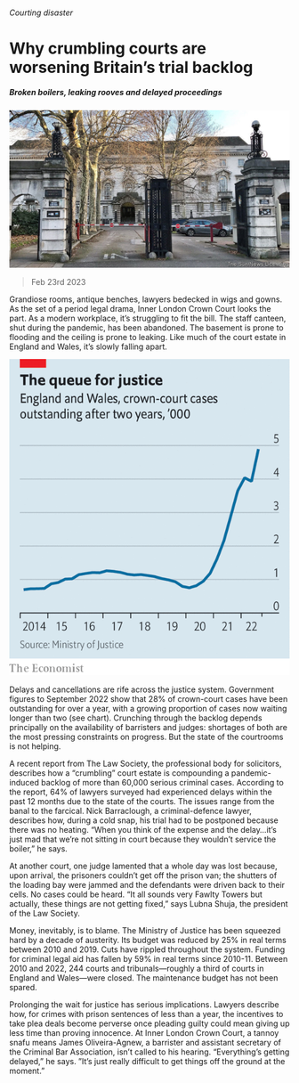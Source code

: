 ###### Courting disaster

# Why crumbling courts are worsening Britain’s trial backlog 

##### Broken boilers, leaking rooves and delayed proceedings 

![image](images/20230225_BRP504.jpg) 

> Feb 23rd 2023 

Grandiose rooms, antique benches, lawyers bedecked in wigs and gowns. As the set of a period legal drama, Inner London Crown Court looks the part. As a modern workplace, it’s struggling to fit the bill. The staff canteen, shut during the pandemic, has been abandoned. The basement is prone to flooding and the ceiling is prone to leaking. Like much of the court estate in England and Wales, it’s slowly falling apart. 

![image](images/20230225_BRC052.png) 


Delays and cancellations are rife across the justice system. Government figures to September 2022 show that 28% of crown-court cases have been outstanding for over a year, with a growing proportion of cases now waiting longer than two (see chart). Crunching through the backlog depends principally on the availability of barristers and judges: shortages of both are the most pressing constraints on progress. But the state of the courtrooms is not helping. 

A recent report from The Law Society, the professional body for solicitors, describes how a “crumbling” court estate is compounding a pandemic-induced backlog of more than 60,000 serious criminal cases. According to the report, 64% of lawyers surveyed had experienced delays within the past 12 months due to the state of the courts. The issues range from the banal to the farcical. Nick Barraclough, a criminal-defence lawyer, describes how, during a cold snap, his trial had to be postponed because there was no heating. “When you think of the expense and the delay…it’s just mad that we’re not sitting in court because they wouldn’t service the boiler,” he says. 

At another court, one judge lamented that a whole day was lost because, upon arrival, the prisoners couldn’t get off the prison van; the shutters of the loading bay were jammed and the defendants were driven back to their cells. No cases could be heard. “It all sounds very Fawlty Towers but actually, these things are not getting fixed,” says Lubna Shuja, the president of the Law Society. 

Money, inevitably, is to blame. The Ministry of Justice has been squeezed hard by a decade of austerity. Its budget was reduced by 25% in real terms between 2010 and 2019. Cuts have rippled throughout the system. Funding for criminal legal aid has fallen by 59% in real terms since 2010-11. Between 2010 and 2022, 244 courts and tribunals—roughly a third of courts in England and Wales—were closed. The maintenance budget has not been spared. 

Prolonging the wait for justice has serious implications. Lawyers describe how, for crimes with prison sentences of less than a year, the incentives to take plea deals become perverse once pleading guilty could mean giving up less time than proving innocence. At Inner London Crown Court, a tannoy snafu means James Oliveira-Agnew, a barrister and assistant secretary of the Criminal Bar Association, isn’t called to his hearing. “Everything’s getting delayed,” he says. ”It’s just really difficult to get things off the ground at the moment.”


